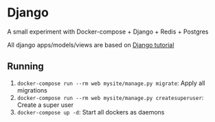 Django
======

A small experiment with Docker-compose + Django + Redis + Postgres

All django apps/models/views are based on [Django tutorial](https://docs.djangoproject.com/en/1.10/intro/tutorial01/)

Running
-------
1. ``docker-compose run --rm web mysite/manage.py migrate``: Apply all migrations
2. ``docker-compose run --rm web mysite/manage.py createsuperuser``: Create a super user
3. ``docker-compose up -d``: Start all dockers as daemons